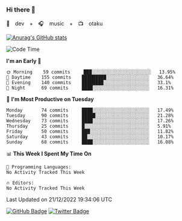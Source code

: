 ### Hi there 👋

🚀　dev　+　🎧　music　+　📺　otaku


[![Anurag's GitHub stats](https://github-readme-stats.vercel.app/api?username=koheitasaka&count_private=true&show_icons=true&theme=monokai)](https://github.com/koheitasaka/github-readme-stats)

<!--START_SECTION:waka-->
![Code Time](http://img.shields.io/badge/Code%20Time-1%2C161%20hrs%2023%20mins-blue)

**I'm an Early 🐤** 

```text
🌞 Morning    59 commits     ███░░░░░░░░░░░░░░░░░░░░░░   13.95% 
🌆 Daytime    155 commits    █████████░░░░░░░░░░░░░░░░   36.64% 
🌃 Evening    140 commits    ████████░░░░░░░░░░░░░░░░░   33.1% 
🌙 Night      69 commits     ████░░░░░░░░░░░░░░░░░░░░░   16.31%

```
📅 **I'm Most Productive on Tuesday** 

```text
Monday       74 commits     ████░░░░░░░░░░░░░░░░░░░░░   17.49% 
Tuesday      90 commits     █████░░░░░░░░░░░░░░░░░░░░   21.28% 
Wednesday    73 commits     ████░░░░░░░░░░░░░░░░░░░░░   17.26% 
Thursday     25 commits     █░░░░░░░░░░░░░░░░░░░░░░░░   5.91% 
Friday       50 commits     ███░░░░░░░░░░░░░░░░░░░░░░   11.82% 
Saturday     43 commits     ██░░░░░░░░░░░░░░░░░░░░░░░   10.17% 
Sunday       68 commits     ████░░░░░░░░░░░░░░░░░░░░░   16.08%

```


📊 **This Week I Spent My Time On** 

```text
💬 Programming Languages: 
No Activity Tracked This Week

🔥 Editors: 
No Activity Tracked This Week

```


 Last Updated on 21/12/2022 19:34:06 UTC
<!--END_SECTION:waka-->

[![GitHub Badge](https://img.shields.io/badge/GitHub-100000?style=for-the-badge&logo=github&logoColor=white)](https://github.com/koheitasaka)
[![Twitter Badge](https://img.shields.io/badge/Twitter-1DA1F2?style=for-the-badge&logo=twitter&logoColor=white)](https://twitter.com/sleep_asleep_)
